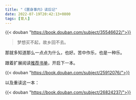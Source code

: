 ```yaml
---
title: "《置身事内》读后记"
date: 2022-07-19T20:42:13+0800
tags: [育人]
---
```


{{< douban "https://book.douban.com/subject/35546622/">}}

> 梦想买不起，故乡回不去。

那就多知道那么一点点为什么，也好。苦中作乐，也是一种乐。

跟着扩展阅读[推荐书单](https://www.douban.com/doulist/145636808/)，开启下一本。

<!--more-->

{{< douban "https://book.douban.com/subject/25912076/">}}

以及重读这一本：

{{< douban "https://book.douban.com/subject/26824237/">}}